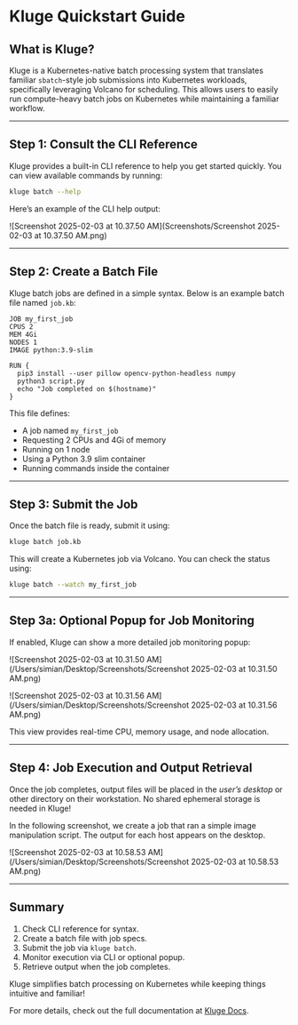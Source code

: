# Kluge Quickstart Guide

## What is Kluge?
Kluge is a Kubernetes-native batch processing system that translates familiar `sbatch`-style job submissions into Kubernetes workloads, specifically leveraging Volcano for scheduling. This allows users to easily run compute-heavy batch jobs on Kubernetes while maintaining a familiar workflow.

---

## Step 1: Consult the CLI Reference
Kluge provides a built-in CLI reference to help you get started quickly. You can view available commands by running:

```bash
kluge batch --help
```

Here’s an example of the CLI help output:

![Screenshot 2025-02-03 at 10.37.50 AM](Screenshots/Screenshot 2025-02-03 at 10.37.50 AM.png)

---

## Step 2: Create a Batch File
Kluge batch jobs are defined in a simple syntax. Below is an example batch file named `job.kb`:

```plaintext
JOB my_first_job
CPUS 2
MEM 4Gi
NODES 1
IMAGE python:3.9-slim

RUN {
  pip3 install --user pillow opencv-python-headless numpy
  python3 script.py
  echo "Job completed on $(hostname)"
}
```

This file defines:
- A job named `my_first_job`
- Requesting 2 CPUs and 4Gi of memory
- Running on 1 node
- Using a Python 3.9 slim container
- Running commands inside the container

---

## Step 3: Submit the Job
Once the batch file is ready, submit it using:

```bash
kluge batch job.kb
```

This will create a Kubernetes job via Volcano. You can check the status using:

```bash
kluge batch --watch my_first_job
```

---

## Step 3a: Optional Popup for Job Monitoring
If enabled, Kluge can show a more detailed job monitoring popup:

![Screenshot 2025-02-03 at 10.31.50 AM](/Users/simian/Desktop/Screenshots/Screenshot 2025-02-03 at 10.31.50 AM.png)

![Screenshot 2025-02-03 at 10.31.56 AM](/Users/simian/Desktop/Screenshots/Screenshot 2025-02-03 at 10.31.56 AM.png)

This view provides real-time CPU, memory usage, and node allocation.

---

## Step 4: Job Execution and Output Retrieval
Once the job completes, output files will be placed in the *user’s desktop* or other directory on their workstation. No shared ephemeral storage is needed in Kluge!

In the following screenshot, we create a job that ran a simple image manipulation script. The output for each host appears on the desktop.

![Screenshot 2025-02-03 at 10.58.53 AM](/Users/simian/Desktop/Screenshots/Screenshot 2025-02-03 at 10.58.53 AM.png)

---

## Summary
1. Check CLI reference for syntax.
2. Create a batch file with job specs.
3. Submit the job via `kluge batch`.
4. Monitor execution via CLI or optional popup.
5. Retrieve output when the job completes.

Kluge simplifies batch processing on Kubernetes while keeping things intuitive and familiar!

For more details, check out the full documentation at [Kluge Docs](#).
